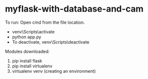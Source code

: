 # myflask-with-database-and-cam

To run:
Open cmd from the file location.
  - venv\Scripts\activate
  - python app.py
  - To deactivate, venv\Scripts\deactivate

Modules downloaded:
1. pip install flask
2. pip install virtualenv
3. virtualenv venv (creating an environment)
